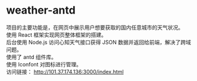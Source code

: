 # weather-antd
项目的主要功能是，在网页中展示用户想要获取的国内任意城市的天气状况。<br/>
使用 React 框架实现网页整体框架的搭建。<br/>
后台使用 Node.js 访问心知天气接口获得 JSON 数据并返回给前端，解决了跨域问题。<br/>
使用了 antd 组件库。<br/>
使用 Iconfont 对图标进行管理。<br/>
访问链接：
http://101.37.174.136:3000/index.html
